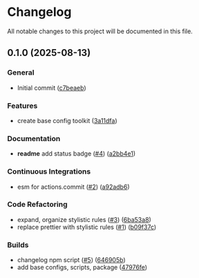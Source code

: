 # Changelog

All notable changes to this project will be documented in this file.

## 0.1.0 (2025-08-13)


### General
*  Initial commit  ([c7beaeb](https://github.com/cdcabrera/eslint-config-toolkit/commit/c7beaeb9515d92b08bbef46f12d304be1087e1ec))

### Features
*  create base config toolkit  ([3a11dfa](https://github.com/cdcabrera/eslint-config-toolkit/commit/3a11dfa7878464cd68567540ace408ea08f2384d))

### Documentation
* **readme** add status badge ([#4](https://github.com/cdcabrera/eslint-config-toolkit/pull/4)) ([a2bb4e1](https://github.com/cdcabrera/eslint-config-toolkit/commit/a2bb4e1c33ce1132a061b66a13f83bb5eeb91799))

### Continuous Integrations
*  esm for actions.commit ([#2](https://github.com/cdcabrera/eslint-config-toolkit/pull/2)) ([a92adb6](https://github.com/cdcabrera/eslint-config-toolkit/commit/a92adb66f4450f03497d42b868063bd8d6d0a2b3))

### Code Refactoring
*  expand, organize stylistic rules ([#3](https://github.com/cdcabrera/eslint-config-toolkit/pull/3)) ([6ba53a8](https://github.com/cdcabrera/eslint-config-toolkit/commit/6ba53a8cedc7a2d77ec9b7ea76942836a51f7b9b))
*  replace prettier with stylistic rules ([#1](https://github.com/cdcabrera/eslint-config-toolkit/pull/1)) ([b09f37c](https://github.com/cdcabrera/eslint-config-toolkit/commit/b09f37cf790e0bd9d4e14908473786f5282bb8b1))

### Builds
*  changelog npm script ([#5](https://github.com/cdcabrera/eslint-config-toolkit/pull/5)) ([646905b](https://github.com/cdcabrera/eslint-config-toolkit/commit/646905b0b24fb7cb8bf74ddf0f05b6d3cbc9f92c))
*  add base configs, scripts, package  ([47976fe](https://github.com/cdcabrera/eslint-config-toolkit/commit/47976fe9bde2ce21fc44dd79112c80fd2e184d8e))

